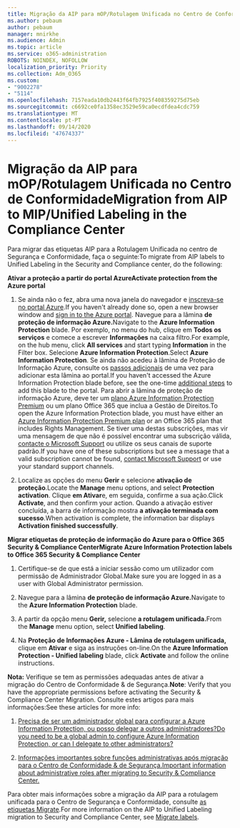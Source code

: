 ```yaml
---
title: Migração da AIP para mOP/Rotulagem Unificada no Centro de Conformidade
ms.author: pebaum
author: pebaum
manager: mnirkhe
ms.audience: Admin
ms.topic: article
ms.service: o365-administration
ROBOTS: NOINDEX, NOFOLLOW
localization_priority: Priority
ms.collection: Adm_O365
ms.custom:
- "9002278"
- "5114"
ms.openlocfilehash: 7157eada10db2443f64fb7925f408359275d75eb
ms.sourcegitcommit: c6692ce0fa1358ec3529e59ca0ecdfdea4cdc759
ms.translationtype: MT
ms.contentlocale: pt-PT
ms.lasthandoff: 09/14/2020
ms.locfileid: "47674337"
---
```

# <a name="migration-from-aip-to-mipunified-labeling-in-the-compliance-center"></a><span data-ttu-id="bdaa2-102">Migração da AIP para mOP/Rotulagem Unificada no Centro de Conformidade</span><span class="sxs-lookup"><span data-stu-id="bdaa2-102">Migration from AIP to MIP/Unified Labeling in the Compliance Center</span></span>

<span data-ttu-id="bdaa2-103">Para migrar das etiquetas AIP para a Rotulagem Unificada no centro de Segurança e Conformidade, faça o seguinte:</span><span class="sxs-lookup"><span data-stu-id="bdaa2-103">To migrate from AIP labels to Unified Labeling in the Security and Compliance center, do the following:</span></span>

<span data-ttu-id="bdaa2-104">**Ativar a proteção a partir do portal Azure**</span><span class="sxs-lookup"><span data-stu-id="bdaa2-104">**Activate protection from the Azure portal**</span></span>

1. <span data-ttu-id="bdaa2-105">Se ainda não o fez, abra uma nova janela do navegador e [inscreva-se no portal Azure](https://docs.microsoft.com/azure/information-protection/deploy-use/configure-policy#signing-in-to-the-azure-portal).</span><span class="sxs-lookup"><span data-stu-id="bdaa2-105">If you haven't already done so, open a new browser window and [sign in to the Azure portal](https://docs.microsoft.com/azure/information-protection/deploy-use/configure-policy#signing-in-to-the-azure-portal).</span></span> <span data-ttu-id="bdaa2-106">Navegue para a lâmina **de proteção de informação Azure.**</span><span class="sxs-lookup"><span data-stu-id="bdaa2-106">Navigate to the **Azure Information Protection** blade.</span></span> <span data-ttu-id="bdaa2-107">Por exemplo, no menu do hub, clique em **Todos os serviços** e comece a escrever **Informações** na caixa filtro.</span><span class="sxs-lookup"><span data-stu-id="bdaa2-107">For example, on the hub menu, click **All services** and start typing **Information** in the Filter box.</span></span> <span data-ttu-id="bdaa2-108">Selecione **Azure Information Protection**.</span><span class="sxs-lookup"><span data-stu-id="bdaa2-108">Select **Azure Information Protection**.</span></span> <span data-ttu-id="bdaa2-109">Se ainda não acedeu à lâmina de Proteção de Informação Azure, consulte os [passos adicionais](https://docs.microsoft.com/azure/information-protection/deploy-use/configure-policy#to-access-the-azure-information-protection-blade-for-the-first-time) de uma vez para adicionar esta lâmina ao portal.</span><span class="sxs-lookup"><span data-stu-id="bdaa2-109">If you haven't accessed the Azure Information Protection blade before, see the one-time [additional steps](https://docs.microsoft.com/azure/information-protection/deploy-use/configure-policy#to-access-the-azure-information-protection-blade-for-the-first-time) to add this blade to the portal.</span></span> <span data-ttu-id="bdaa2-110">Para abrir a lâmina de proteção de informação Azure, deve ter um [plano Azure Information Protection Premium](https://www.microsoft.com/cloud-platform/azure-information-protection-pricing) ou um plano Office 365 que inclua a Gestão de Direitos.</span><span class="sxs-lookup"><span data-stu-id="bdaa2-110">To open the Azure Information Protection blade, you must have either an [Azure Information Protection Premium plan](https://www.microsoft.com/cloud-platform/azure-information-protection-pricing) or an Office 365 plan that includes Rights Management.</span></span> <span data-ttu-id="bdaa2-111">Se tiver uma destas subscrições, mas vir uma mensagem de que não é possível encontrar uma subscrição válida, [contacte o Microsoft Support](https://docs.microsoft.com/azure/information-protection/get-started/information-support#to-contact-microsoft-support) ou utilize os seus canais de suporte padrão.</span><span class="sxs-lookup"><span data-stu-id="bdaa2-111">If you have one of these subscriptions but see a message that a valid subscription cannot be found, [contact Microsoft Support](https://docs.microsoft.com/azure/information-protection/get-started/information-support#to-contact-microsoft-support) or use your standard support channels.</span></span>

2. <span data-ttu-id="bdaa2-112">Localize as opções do menu **Gerir** e selecione **ativação de proteção**.</span><span class="sxs-lookup"><span data-stu-id="bdaa2-112">Locate the **Manage** menu options, and select **Protection activation**.</span></span> <span data-ttu-id="bdaa2-113">Clique **em Ativar**e, em seguida, confirme a sua ação.</span><span class="sxs-lookup"><span data-stu-id="bdaa2-113">Click **Activate**, and then confirm your action.</span></span> <span data-ttu-id="bdaa2-114">Quando a ativação estiver concluída, a barra de informação mostra **a ativação terminada com sucesso**.</span><span class="sxs-lookup"><span data-stu-id="bdaa2-114">When activation is complete, the information bar displays **Activation finished successfully**.</span></span>

<span data-ttu-id="bdaa2-115">**Migrar etiquetas de proteção de informação do Azure para o Office 365 Security & Compliance Center**</span><span class="sxs-lookup"><span data-stu-id="bdaa2-115">**Migrate Azure Information Protection labels to Office 365 Security & Compliance Center**</span></span>

1. <span data-ttu-id="bdaa2-116">Certifique-se de que está a iniciar sessão como um utilizador com permissão de Administrador Global.</span><span class="sxs-lookup"><span data-stu-id="bdaa2-116">Make sure you are logged in as a user with Global Administrator permission.</span></span>

2. <span data-ttu-id="bdaa2-117">Navegue para a lâmina **de proteção de informação Azure.**</span><span class="sxs-lookup"><span data-stu-id="bdaa2-117">Navigate to the **Azure Information Protection** blade.</span></span>

3. <span data-ttu-id="bdaa2-118">A partir da opção menu **Gerir,** selecione **a rotulagem unificada.**</span><span class="sxs-lookup"><span data-stu-id="bdaa2-118">From the **Manage** menu option, select **Unified labeling**.</span></span>

4. <span data-ttu-id="bdaa2-119">Na **Proteção de Informações Azure - Lâmina de rotulagem unificada,** clique em **Ativar** e siga as instruções on-line.</span><span class="sxs-lookup"><span data-stu-id="bdaa2-119">On the **Azure Information Protection - Unified labeling** blade, click **Activate** and follow the online instructions.</span></span>

<span data-ttu-id="bdaa2-120">**Nota:** Verifique se tem as permissões adequadas antes de ativar a migração do Centro de Conformidade & de Segurança.</span><span class="sxs-lookup"><span data-stu-id="bdaa2-120">**Note**: Verify that you have the appropriate permissions before activating the Security & Compliance Center Migration.</span></span> <span data-ttu-id="bdaa2-121">Consulte estes artigos para mais informações:</span><span class="sxs-lookup"><span data-stu-id="bdaa2-121">See these articles for more info:</span></span>

1. [<span data-ttu-id="bdaa2-122">Precisa de ser um administrador global para configurar a Azure Information Protection, ou posso delegar a outros administradores?</span><span class="sxs-lookup"><span data-stu-id="bdaa2-122">Do you need to be a global admin to configure Azure Information Protection, or can I delegate to other administrators?</span></span>](https://docs.microsoft.com/azure/information-protection/faqs#do-you-need-to-be-a-global-admin-to-configure-azure-information-protection-or-can-i-delegate-to-other-administrators)

2. [<span data-ttu-id="bdaa2-123">Informações importantes sobre funções administrativas após migração para o Centro de Conformidade & de Segurança.</span><span class="sxs-lookup"><span data-stu-id="bdaa2-123">Important information about administrative roles after migrating to Security & Compliance Center.</span></span>](https://docs.microsoft.com/azure/information-protection/configure-policy-migrate-labels#important-information-about-administrative-roles)

<span data-ttu-id="bdaa2-124">Para obter mais informações sobre a migração da AIP para a rotulagem unificada para o Centro de Segurança e Conformidade, consulte [as etiquetas Migrate](https://docs.microsoft.com/azure/information-protection/configure-policy-migrate-labels).</span><span class="sxs-lookup"><span data-stu-id="bdaa2-124">For more information on the AIP to Unified Labeling migration to Security and Compliance Center, see [Migrate labels](https://docs.microsoft.com/azure/information-protection/configure-policy-migrate-labels).</span></span>
